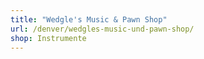 ```yaml
---
title: "Wedgle's Music & Pawn Shop"
url: /denver/wedgles-music-und-pawn-shop/
shop: Instrumente
---
```


